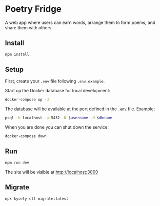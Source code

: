 # Poetry Fridge

A web app where users can earn words, arrange them to form poems, and share them with others.

## Install

```bash
npm install

```

## Setup

First, create your `.env` file following `.env.example`.

Start up the Docker database for local development:

```bash
docker-compose up -d

```

The database will be available at the port defined in the `.env` file. Example:

```bash
psql -h localhost -p 5432 -U $username -d $dbname
```

When you are done you can shut down the service:

```bash
docker-compose down
```

## Run
```bash
npm run dev

```

The site will be visible at [http://localhost:3000](http://localhost:3000) 

## Migrate

```bash
npx kysely-ctl migrate:latest
```
